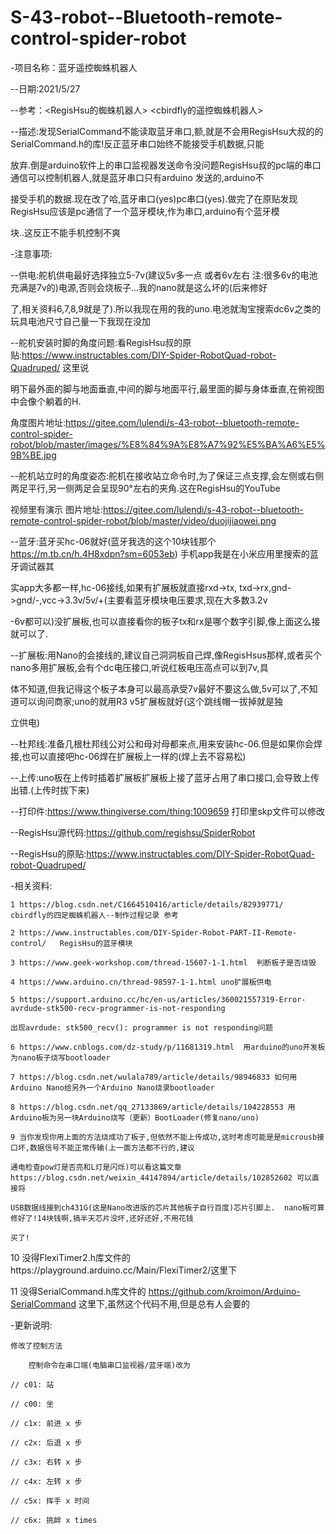 # S-43-robot--Bluetooth-remote-control-spider-robot

  -项目名称：蓝牙遥控蜘蛛机器人

  --日期:2021/5/27

  --参考：<RegisHsu的蜘蛛机器人>   <cbirdfly的遥控蜘蛛机器人>

  --描述:发现SerialCommand不能读取蓝牙串口,额,就是不会用RegisHsu大叔的的SerialCommand.h的库!反正蓝牙串口始终不能接受手机数据,只能

  放弃.倒是arduino软件上的串口监视器发送命令没问题RegisHsu叔的pc端的串口通信可以控制机器人,就是蓝牙串口只有arduino 发送的,arduino不

  接受手机的数据.现在改了哈,蓝牙串口(yes)pc串口(yes).做完了在原贴发现RegisHsu应该是pc通信了一个蓝牙模块,作为串口,arduino有个蓝牙模

  块..这反正不能手机控制不爽

  -注意事项:

  --供电:舵机供电最好选择独立5-7v(建议5v多一点 或者6v左右 注:很多6v的电池充满是7v的)电源,否则会烧板子...我的nano就是这么坏的(后来修好

  了,相关资料6,7,8,9就是了).所以我现在用的我的uno.电池就淘宝搜索dc6v之类的玩具电池尺寸自己量一下我现在没加

  --舵机安装时脚的角度问题:看RegisHsu叔的原贴:https://www.instructables.com/DIY-Spider-RobotQuad-robot-Quadruped/ 这里说

  明下最外面的脚与地面垂直,中间的脚与地面平行,最里面的脚与身体垂直,在俯视图中会像个躺着的H.

  角度图片地址:https://gitee.com/lulendi/s-43-robot--bluetooth-remote-control-spider-robot/blob/master/images/%E8%84%9A%E8%A7%92%E5%BA%A6%E5%9B%BE.jpg


  --舵机站立时的角度姿态:舵机在接收站立命令时,为了保证三点支撑,会左侧或右侧两足平行,另一侧两足会呈现90°左右的夹角.这在RegisHsu的YouTube

  视频里有演示
        图片地址:https://gitee.com/lulendi/s-43-robot--bluetooth-remote-control-spider-robot/blob/master/video/duojijiaowei.png


  --蓝牙:蓝牙买hc-06就好(蓝牙我选的这个10块钱那个 https://m.tb.cn/h.4H8xdpn?sm=6053eb) 手机app我是在小米应用里搜索的蓝牙调试器其

  实app大多都一样,hc-06接线,如果有扩展板就直接rxd->tx, txd->rx,gnd->gnd/-,vcc->3.3v/5v/+(主要看蓝牙模块电压要求,现在大多数3.2v

  -6v都可以)没扩展板,也可以直接看你的板子tx和rx是哪个数字引脚,像上面这么接就可以了.

  --扩展板:用Nano的会接线的,建议自己洞洞板自己焊,像RegisHsus那样,或者买个nano多用扩展板,会有个dc电压接口,听说红板电压高点可以到7v,具

  体不知道,但我记得这个板子本身可以最高承受7v最好不要这么做,5v可以了,不知道可以询问商家;uno的就用R3 v5扩展板就好(这个跳线帽一拔掉就是独

  立供电)

  --杜邦线:准备几根杜邦线公对公和母对母都来点,用来安装hc-06.但是如果你会焊接,也可以直接吧hc-06焊在扩展板上一样的(焊上去不容易松)

  --上传:uno板在上传时插着扩展板扩展板上接了蓝牙占用了串口接口,会导致上传出错.(上传时拔下来)

  --打印件:https://www.thingiverse.com/thing:1009659 打印里skp文件可以修改

  --RegisHsu源代码:https://github.com/regishsu/SpiderRobot

  --RegisHsu的原贴:https://www.instructables.com/DIY-Spider-RobotQuad-robot-Quadruped/

  -相关资料:

    1 https://blog.csdn.net/C1664510416/article/details/82939771/  cbirdfly的四足蜘蛛机器人--制作过程记录 参考

    2 https://www.instructables.com/DIY-Spider-Robot-PART-II-Remote-control/   RegisHsu的蓝牙模块

    3 https://www.geek-workshop.com/thread-15607-1-1.html  判断板子是否烧毁

    4 https://www.arduino.cn/thread-98597-1-1.html uno扩展板供电

    5 https://support.arduino.cc/hc/en-us/articles/360021557319-Error-avrdude-stk500-recv-programmer-is-not-responding  

    出现avrdude: stk500_recv(): programmer is not responding问题

    6 https://www.cnblogs.com/dz-study/p/11681319.html  用arduino的uno开发板为nano板子烧写bootloader

    7 https://blog.csdn.net/wulala789/article/details/98946833 如何用Arduino Nano给另外一个Arduino Nano烧录bootloader

    8 https://blog.csdn.net/qq_27133869/article/details/104228553 用Arduino板为另一块Arduino烧写（更新）BootLoader(修复nano/uno)

    9 当你发现你用上面的方法烧成功了板子,但依然不能上传成功,这时考虑可能是是microusb接口坏,数据信号不能正常传输(上一面方法都不行的,建议

    通电检查pow灯是否亮和L灯是闪烁)可以看这篇文章https://blog.csdn.net/weixin_44147894/article/details/102852602 可以直接将

    USB数据线接到ch431G(这是Nano改进版的芯片其他板子自行百度)芯片引脚上.  nano板可算修好了!14块钱啊,搞半天芯片没坏,还好还好,不用花钱

    买了!

   10 没得FlexiTimer2.h库文件的https://playground.arduino.cc/Main/FlexiTimer2/这里下

   11 没得SerialCommand.h库文件的 https://github.com/kroimon/Arduino-SerialCommand 这里下,虽然这个代码不用,但是总有人会要的

  -更新说明:

    修改了控制方法

        控制命令在串口端(电脑串口监视器/蓝牙端)改为

    // c01: 站

    // c00: 坐

    // c1x: 前进 x 步

    // c2x: 后退 x 步

    // c3x: 右转 x 步

    // c4x: 左转 x 步

    // c5x: 挥手 x 时间

    // c6x: 挑衅 x times


